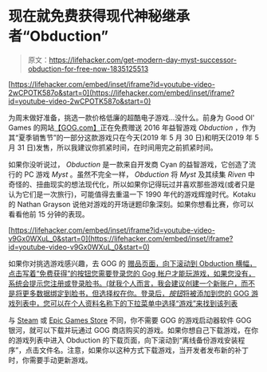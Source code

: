 # 现在就免费获得现代神秘继承者“Obduction”

> 原文：<https://lifehacker.com/get-modern-day-myst-successor-obduction-for-free-now-1835125513>

 [https://lifehacker.com/embed/inset/iframe?id=youtube-video-2wCPOTK587o&start=0](https://lifehacker.com/embed/inset/iframe?id=youtube-video-2wCPOTK587o&start=0) 

为周末做好准备，挑选一款价格低廉的超酷电子游戏...没什么。前身为 Good Ol' Games 的网站[【GOG.com】](https://www.gog.com/)正在免费赠送 2016 年益智游戏 *Obduction* ，作为其“夏季销售节”的一部分这款游戏只在今天(2019 年 5 月 30 日)和明天(2019 年 5 月 31 日)发售，所以我建议你抓紧时间，在时间用完之前抓紧时间。



如果你没听说过， *Obduction* 是一款来自开发商 Cyan 的益智游戏，它创造了流行的 PC 游戏 *Myst* 。虽然不完全一样， *Obduction* 将 *Myst* 及其续集 *Riven* 中奇怪的、扭曲现实的想法现代化，所以如果你记得玩过并喜欢那些游戏(或者只是认为它们是一次旅行)，可能值得去重温一下 1990 年代的游戏辉煌时代。Kotaku 的 Nathan Grayson 说他对游戏的开场谜题印象深刻。如果你想看比赛，你可以看看他前 15 分钟的表现。

 [https://lifehacker.com/embed/inset/iframe?id=youtube-video-v9Gx0WXuL_0&start=0](https://lifehacker.com/embed/inset/iframe?id=youtube-video-v9Gx0WXuL_0&start=0) 

如果你对挑选游戏感兴趣，去 GOG 的 [赠品页面，向下滚动到 Obduction 横幅，点击写着“免费获得”的按钮您需要登录您的 Gog 帐户才能玩游戏，如果您没有，系统会提示您注册或登录脸书。(就我个人而言，我会建议创建一个新账户，而不是将更多数据绑定到脸书，但选择权在你。登录后，*按钮*将被添加到您的 GOG 游戏列表中，您可以在个人资料名称下的下拉菜单中选择“游戏”来找到该列表](https://www.gog.com/#giveaway) 

与 [Steam](https://lifehacker.com/how-to-use-valves-new-steam-chat-app-1834954691) 或 [Epic Games Store](https://lifehacker.com/the-best-deals-in-the-epic-games-stores-month-long-mega-1834815304) 不同，你不需要 GOG 的游戏启动器软件 GOG 银河，就可以下载并玩通过 GOG 商店购买的游戏。如果你想自己下载游戏，在你的游戏列表中进入 Obduction 的下载页面，向下滚动到“离线备份游戏安装程序”，点击文件名。注意，如果你以这种方式下载游戏，当开发者发布新的补丁时，你需要手动更新游戏。